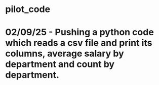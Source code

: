 # pilot_code

# 02/09/25 - Pushing a python code which reads a csv file and print its columns, average salary by department and count by department.
